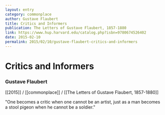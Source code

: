 ```yaml
---
layout: entry
category: commonplace
author: Gustave Flaubert
title: Critics and Informers
publication: The Letters of Gustave Flaubert, 1857-1880
link: https://www.hup.harvard.edu/catalog.php?isbn=9780674526402
date: 2015-02-10
permalink: 2015/02/10/gustave-flaubert-critics-and-informers
---
```


# Critics and Informers

### Gustave Flaubert

[[2015]] / [[commonplace]] / [[The Letters of Gustave Flaubert, 1857-1880]]

"One becomes a critic when one cannot be an artist, just as a man becomes a stool pigeon when he cannot be a soldier."